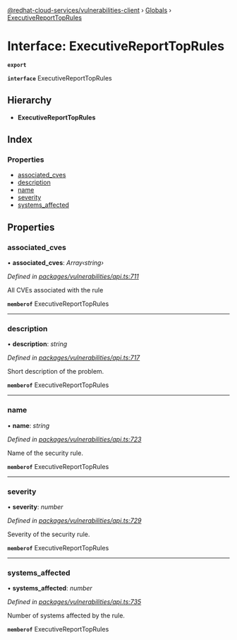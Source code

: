 [@redhat-cloud-services/vulnerabilities-client](../README.md) › [Globals](../globals.md) › [ExecutiveReportTopRules](executivereporttoprules.md)

# Interface: ExecutiveReportTopRules

**`export`** 

**`interface`** ExecutiveReportTopRules

## Hierarchy

* **ExecutiveReportTopRules**

## Index

### Properties

* [associated_cves](executivereporttoprules.md#associated_cves)
* [description](executivereporttoprules.md#description)
* [name](executivereporttoprules.md#name)
* [severity](executivereporttoprules.md#severity)
* [systems_affected](executivereporttoprules.md#systems_affected)

## Properties

###  associated_cves

• **associated_cves**: *Array‹string›*

*Defined in [packages/vulnerabilities/api.ts:711](https://github.com/RedHatInsights/javascript-clients/blob/master/packages/vulnerabilities/api.ts#L711)*

All CVEs associated with the rule

**`memberof`** ExecutiveReportTopRules

___

###  description

• **description**: *string*

*Defined in [packages/vulnerabilities/api.ts:717](https://github.com/RedHatInsights/javascript-clients/blob/master/packages/vulnerabilities/api.ts#L717)*

Short description of the problem.

**`memberof`** ExecutiveReportTopRules

___

###  name

• **name**: *string*

*Defined in [packages/vulnerabilities/api.ts:723](https://github.com/RedHatInsights/javascript-clients/blob/master/packages/vulnerabilities/api.ts#L723)*

Name of the security rule.

**`memberof`** ExecutiveReportTopRules

___

###  severity

• **severity**: *number*

*Defined in [packages/vulnerabilities/api.ts:729](https://github.com/RedHatInsights/javascript-clients/blob/master/packages/vulnerabilities/api.ts#L729)*

Severity of the security rule.

**`memberof`** ExecutiveReportTopRules

___

###  systems_affected

• **systems_affected**: *number*

*Defined in [packages/vulnerabilities/api.ts:735](https://github.com/RedHatInsights/javascript-clients/blob/master/packages/vulnerabilities/api.ts#L735)*

Number of systems affected by the rule.

**`memberof`** ExecutiveReportTopRules
